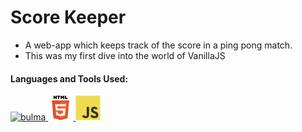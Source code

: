 # Score Keeper
- A web-app which keeps track of the score in a ping pong match. <br />
- This was my first dive into the world of VanillaJS

<h4 align="left">Languages and Tools Used:</h4>
<p align="left">
    <a href="https://bulma.io/" target="_blank" rel="noreferrer">
        <img
            src="https://raw.githubusercontent.com/gilbarbara/logos/804dc257b59e144eaca5bc6ffd16949752c6f789/logos/bulma.svg"
            alt="bulma"
            width="40"
            height="40"
			title="Bulma"
        />
    </a>
    <a href="https://www.w3.org/html/" target="_blank" rel="noreferrer">
        <img
            src="https://raw.githubusercontent.com/devicons/devicon/master/icons/html5/html5-original-wordmark.svg"
            alt="html5"
            width="40"
            height="40"
		 	title="HTML5"
        />
    </a>
    <a
        href="https://developer.mozilla.org/en-US/docs/Web/JavaScript"
        target="_blank"
        rel="noreferrer"
    >
        <img
            src="https://raw.githubusercontent.com/devicons/devicon/master/icons/javascript/javascript-original.svg"
            alt="javascript"
            width="40"
            height="40"
			title="JavaScript"
        />
    </a>
</p>

